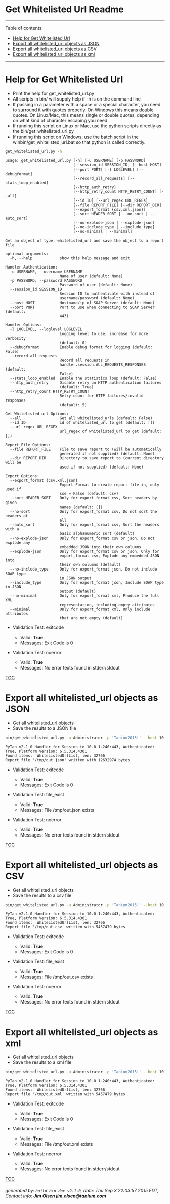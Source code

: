 Get Whitelisted Url Readme
===========================

---------------------------
<a name='toc'>Table of contents:</a>

  * [Help for Get Whitelisted Url](#user-content-help-for-get-whitelisted-url)
  * [Export all whitelisted_url objects as JSON](#user-content-export-all-whitelisted_url-objects-as-json)
  * [Export all whitelisted_url objects as CSV](#user-content-export-all-whitelisted_url-objects-as-csv)
  * [Export all whitelisted_url objects as xml](#user-content-export-all-whitelisted_url-objects-as-xml)

---------------------------

# Help for Get Whitelisted Url

  * Print the help for get_whitelisted_url.py
  * All scripts in bin/ will supply help if -h is on the command line
  * If passing in a parameter with a space or a special character, you need to surround it with quotes properly. On Windows this means double quotes. On Linux/Mac, this means single or double quotes, depending on what kind of character escaping you need.
  * If running this script on Linux or Mac, use the python scripts directly as the bin/get_whitelisted_url.py
  * If running this script on Windows, use the batch script in the winbin/get_whitelisted_url.bat so that python is called correctly.

```bash
get_whitelisted_url.py -h
```

```
usage: get_whitelisted_url.py [-h] [-u USERNAME] [-p PASSWORD]
                              [--session_id SESSION_ID] [--host HOST]
                              [--port PORT] [-l LOGLEVEL] [--debugformat]
                              [--record_all_requests] [--stats_loop_enabled]
                              [--http_auth_retry]
                              [--http_retry_count HTTP_RETRY_COUNT] [--all]
                              [--id ID] [--url_regex URL_REGEX]
                              [--file REPORT_FILE] [--dir REPORT_DIR]
                              [--export_format {csv,xml,json}]
                              [--sort HEADER_SORT | --no-sort | --auto_sort]
                              [--no-explode-json | --explode-json]
                              [--no-include_type | --include_type]
                              [--no-minimal | --minimal]

Get an object of type: whitelisted_url and save the object to a report file

optional arguments:
  -h, --help            show this help message and exit

Handler Authentication:
  -u USERNAME, --username USERNAME
                        Name of user (default: None)
  -p PASSWORD, --password PASSWORD
                        Password of user (default: None)
  --session_id SESSION_ID
                        Session ID to authenticate with instead of
                        username/password (default: None)
  --host HOST           Hostname/ip of SOAP Server (default: None)
  --port PORT           Port to use when connecting to SOAP Server (default:
                        443)

Handler Options:
  -l LOGLEVEL, --loglevel LOGLEVEL
                        Logging level to use, increase for more verbosity
                        (default: 0)
  --debugformat         Enable debug format for logging (default: False)
  --record_all_requests
                        Record all requests in
                        handler.session.ALL_REQUESTS_RESPONSES (default:
                        False)
  --stats_loop_enabled  Enable the statistics loop (default: False)
  --http_auth_retry     Disable retry on HTTP authentication failures
                        (default: True)
  --http_retry_count HTTP_RETRY_COUNT
                        Retry count for HTTP failures/invalid responses
                        (default: 5)

Get Whitelisted url Options:
  --all                 Get all whitelisted_urls (default: False)
  --id ID               id of whitelisted_url to get (default: [])
  --url_regex URL_REGEX
                        url_regex of whitelisted_url to get (default: [])

Report File Options:
  --file REPORT_FILE    File to save report to (will be automatically
                        generated if not supplied) (default: None)
  --dir REPORT_DIR      Directory to save report to (current directory will be
                        used if not supplied) (default: None)

Export Options:
  --export_format {csv,xml,json}
                        Export Format to create report file in, only used if
                        sse = False (default: csv)
  --sort HEADER_SORT    Only for export_format csv, Sort headers by given
                        names (default: [])
  --no-sort             Only for export_format csv, Do not sort the headers at
                        all
  --auto_sort           Only for export_format csv, Sort the headers with a
                        basic alphanumeric sort (default)
  --no-explode-json     Only for export_format csv or json, Do not explode any
                        embedded JSON into their own columns
  --explode-json        Only for export_format csv or json, Only for
                        export_format csv, Explode any embedded JSON into
                        their own columns (default)
  --no-include_type     Only for export_format json, Do not include SOAP type
                        in JSON output
  --include_type        Only for export_format json, Include SOAP type in JSON
                        output (default)
  --no-minimal          Only for export_format xml, Produce the full XML
                        representation, including empty attributes
  --minimal             Only for export_format xml, Only include attributes
                        that are not empty (default)
```

  * Validation Test: exitcode
    * Valid: **True**
    * Messages: Exit Code is 0

  * Validation Test: noerror
    * Valid: **True**
    * Messages: No error texts found in stderr/stdout



[TOC](#user-content-toc)


# Export all whitelisted_url objects as JSON

  * Get all whitelisted_url objects
  * Save the results to a JSON file

```bash
bin/get_whitelisted_url.py -u Administrator -p 'Tanium2015!' --host 10.0.1.240 --loglevel 1 --all --file "/tmp/out.json" --export_format json
```

```
PyTan v2.1.0 Handler for Session to 10.0.1.240:443, Authenticated: True, Platform Version: 6.5.314.4301
Found items:  WhiteListedUrlList, len: 32766
Report file '/tmp/out.json' written with 12632974 bytes
```

  * Validation Test: exitcode
    * Valid: **True**
    * Messages: Exit Code is 0

  * Validation Test: file_exist
    * Valid: **True**
    * Messages: File /tmp/out.json exists

  * Validation Test: noerror
    * Valid: **True**
    * Messages: No error texts found in stderr/stdout



[TOC](#user-content-toc)


# Export all whitelisted_url objects as CSV

  * Get all whitelisted_url objects
  * Save the results to a csv file

```bash
bin/get_whitelisted_url.py -u Administrator -p 'Tanium2015!' --host 10.0.1.240 --loglevel 1 --all --file "/tmp/out.csv"
```

```
PyTan v2.1.0 Handler for Session to 10.0.1.240:443, Authenticated: True, Platform Version: 6.5.314.4301
Found items:  WhiteListedUrlList, len: 32766
Report file '/tmp/out.csv' written with 5457479 bytes
```

  * Validation Test: exitcode
    * Valid: **True**
    * Messages: Exit Code is 0

  * Validation Test: file_exist
    * Valid: **True**
    * Messages: File /tmp/out.csv exists

  * Validation Test: noerror
    * Valid: **True**
    * Messages: No error texts found in stderr/stdout



[TOC](#user-content-toc)


# Export all whitelisted_url objects as xml

  * Get all whitelisted_url objects
  * Save the results to a xml file

```bash
bin/get_whitelisted_url.py -u Administrator -p 'Tanium2015!' --host 10.0.1.240 --loglevel 1 --all --file "/tmp/out.xml"
```

```
PyTan v2.1.0 Handler for Session to 10.0.1.240:443, Authenticated: True, Platform Version: 6.5.314.4301
Found items:  WhiteListedUrlList, len: 32766
Report file '/tmp/out.xml' written with 5457479 bytes
```

  * Validation Test: exitcode
    * Valid: **True**
    * Messages: Exit Code is 0

  * Validation Test: file_exist
    * Valid: **True**
    * Messages: File /tmp/out.xml exists

  * Validation Test: noerror
    * Valid: **True**
    * Messages: No error texts found in stderr/stdout



[TOC](#user-content-toc)


###### generated by: `build_bin_doc v2.1.0`, date: Thu Sep  3 22:03:57 2015 EDT, Contact info: **Jim Olsen <jim.olsen@tanium.com>**